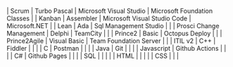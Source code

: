 | Scrum                    | Turbo Pascal          | Microsoft Visual Studio      | Microsoft Foundation Classes |
| Kanban                   | Assembler             | Microsoft Visual Studio Code | Microsoft.NET                |
| Lean                     | Ada                   | Sql Management Studio        |                              |
| Prosci Change Management | Delphi                | TeamCity                     |                              |
| Prince2                  | Basic                 | Octopus Deploy               |                              |
| Prince2Agile             | Visual Basic          | Team Foundation Server       |                              |
| ITIL v2                  | C++                   | Fiddler                      |                              |
|                          | C                     | Postman                      |                              |
|                          | Java                  | Git                          |                              |
|                          | Javascript            | Github Actions               |                              |
|                          | C#                    | Github Pages                 |                              |
|                          | SQL                   |                              |                              |
|                          | HTML                  |                              |                              |
|                          | CSS                   |                              |                              |